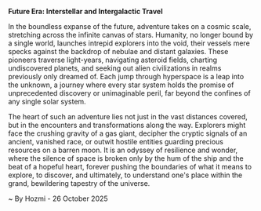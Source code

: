
**Future Era: Interstellar and Intergalactic Travel**

In the boundless expanse of the future, adventure takes on a cosmic scale, stretching across the infinite canvas of stars. Humanity, no longer bound by a single world, launches intrepid explorers into the void, their vessels mere specks against the backdrop of nebulae and distant galaxies. These pioneers traverse light-years, navigating asteroid fields, charting undiscovered planets, and seeking out alien civilizations in realms previously only dreamed of. Each jump through hyperspace is a leap into the unknown, a journey where every star system holds the promise of unprecedented discovery or unimaginable peril, far beyond the confines of any single solar system.

The heart of such an adventure lies not just in the vast distances covered, but in the encounters and transformations along the way. Explorers might face the crushing gravity of a gas giant, decipher the cryptic signals of an ancient, vanished race, or outwit hostile entities guarding precious resources on a barren moon. It is an odyssey of resilience and wonder, where the silence of space is broken only by the hum of the ship and the beat of a hopeful heart, forever pushing the boundaries of what it means to explore, to discover, and ultimately, to understand one's place within the grand, bewildering tapestry of the universe.

~ By Hozmi - 26 October 2025
